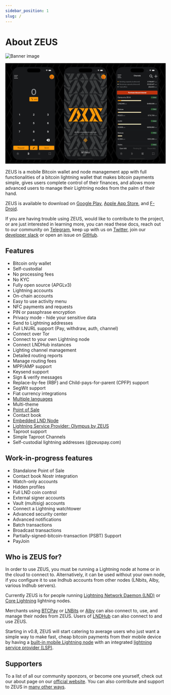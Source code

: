 ```yaml
---
sidebar_position: 1
slug: /
---
```


# About ZEUS

![Banner image](../static/img/banner.png)

![Screenshots](../static/img/screenshots.png)

ZEUS is a mobile Bitcoin wallet and node management app with full functionalities of a bitcoin lightning wallet that makes bitcoin payments simple, gives users complete control of their finances, and allows more advanced users to manage their Lightning nodes from the palm of their hand.

ZEUS is available to download on [Google Play](https://play.google.com/store/apps/details?id=app.zeusln.zeus), [Apple App Store](https://apps.apple.com/us/app/zeus-ln/id1456038895), and [F-Droid](https://zeusln.app/download/).

If you are having trouble using ZEUS, would like to contribute to the project, or are just interested in learning more, you can read these docs, reach out to our community on [Telegram](https://t.me/zeusLN), keep up with us on [Twitter](https://twitter.com/ZeusLN), join our [developer slack](https://zeusln.slack.com/join/shared_invite/zt-qw205nqa-o4VJJC0zPI7HiSfToZGoVw#/) or open an issue on [GitHub](https://github.com/ZeusLN/zeus).

## Features

- Bitcoin only wallet
- Self-custodial
- No processing fees
- No KYC
- Fully open source (APGLv3)
- Lightning accounts
- On-chain accounts
- Easy to use activity menu
- NFC payments and requests
- PIN or passphrase encryption
- Privacy mode - hide your sensitive data
- Send to Lightning addresses
- Full LNURL support (Pay, withdraw, auth, channel)
- Connect over Tor
- Connect to your own Lightning node
- Connect LNDHub instances
- Lighting channel management
- Detailed routing reports
- Manage routing fees
- MPP/AMP support
- Keysend support
- Sign & verify messages
- Replace-by-fee (RBF) and Child-pays-for-parent (CPFP) support
- SegWit support
- Fiat currency integrations
- [Multiple languages](https://explore.transifex.com/ZeusLN/zeus/)
- Multi-theme
- [Point of Sale](https://docs.zeusln.app/pos/overview)
- Contact book
- [Embedded LND Node](https://docs.zeusln.app/category/embedded-node)
- [Lightning Service Provider: Olympus by ZEUS](https://docs.zeusln.app/lsp/intro)
- Taproot support
- Simple Taproot Channels
- Self-custodial lightning addresses (@zeuspay.com)

## Work-in-progress features

- Standalone Point of Sale
- Contact book Nostr integration
- Watch-only accounts
- Hidden profiles
- Full LND coin control
- External signer accounts
- Vault (multisig) accounts
- Connect a Lightning watchtower
- Advanced security center
- Advanced notifications
- Batch transactions
- Broadcast transactions
- Partially-signed-bitcoin-transaction (PSBT) Support
- PayJoin

## Who is ZEUS for?

In order to use ZEUS, you must be running a Lightning node at home or in the cloud to connect to. Alternatively, it can be used without your own node, if you configure it to use lndhub accounts from other nodes (LNbits, Alby, various lndhub servers).

Currently ZEUS is for people running [Lightning Network Daemon (LND)](https://lightning.engineering/) or [Core Lightning](https://blockstream.com/lightning/) lightning nodes.

Merchants using [BTCPay](https://btcpayserver.org/) or [LNBits](https://lnbits.com/) or [Alby](https://getalby.com) can also connect to, use, and manage their nodes from ZEUS. Users of [LNDHub](https://bluewallet.io/lndhub/) can also connect to and use ZEUS.

Starting in v0.8, ZEUS will start catering to average users who just want a simple way to make fast, cheap bitcoin payments from their mobile device by having a [built-in mobile Lightning node](https://docs.zeusln.app/category/embedded-node) with an integrated [lightning service provider (LSP)](lsp/intro).

## Supporters

To a list of all our community sponzors, or become one yourself, check out our about page on our [official website](https://zeusln.app/about). You can also contribute and support to ZEUS in [many other ways](/contribute/how-you-can-contribute).
